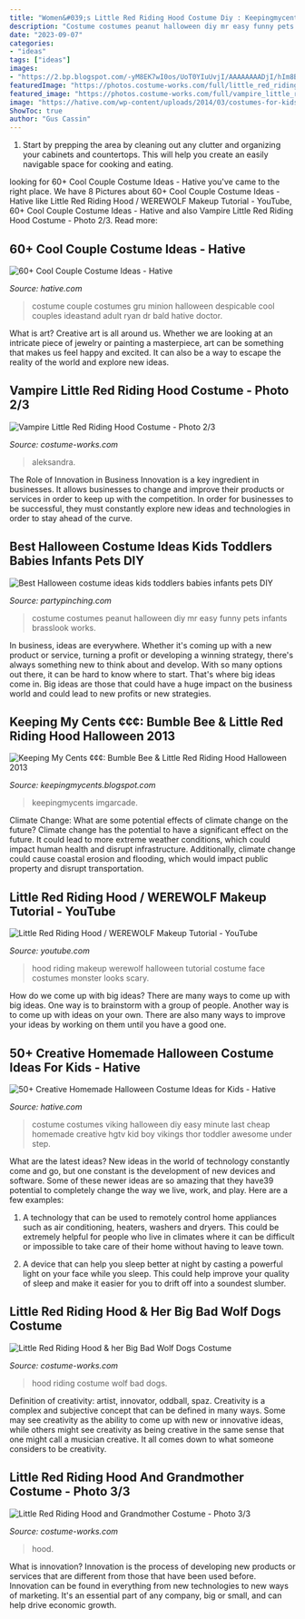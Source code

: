 ```yaml
---
title: "Women&#039;s Little Red Riding Hood Costume Diy : Keepingmycents Imgarcade"
description: "Costume costumes peanut halloween diy mr easy funny pets infants brasslook works"
date: "2023-09-07"
categories:
- "ideas"
tags: ["ideas"]
images:
- "https://2.bp.blogspot.com/-yM8EK7wI0os/UoT0YIuUvjI/AAAAAAAADjI/hIm8BP9yZtQ/s1600/Payton+in+red+riding+hood+costume.JPG"
featuredImage: "https://photos.costume-works.com/full/little_red_riding_hood_and_grandmother2.jpg"
featured_image: "https://photos.costume-works.com/full/vampire_little_red_riding_hood1.jpg"
image: "https://hative.com/wp-content/uploads/2014/03/costumes-for-kids/14-viking-kid-costume-idea.jpg"
ShowToc: true
author: "Gus Cassin"
---
```



1. Start by prepping the area by cleaning out any clutter and organizing your cabinets and countertops. This will help you create an easily navigable space for cooking and eating.

	

		
looking for 60+ Cool Couple Costume Ideas - Hative you've came to the right place. We have 8 Pictures about 60+ Cool Couple Costume Ideas - Hative like Little Red Riding Hood / WEREWOLF Makeup Tutorial - YouTube, 60+ Cool Couple Costume Ideas - Hative and also Vampire Little Red Riding Hood Costume - Photo 2/3. Read more:
		
    
## 60+ Cool Couple Costume Ideas - Hative

<img loading=lazy src="https://hative.com/wp-content/uploads/2016/10/couple-costumes/1-couple-costume-ideas-1.jpg" onerror="this.onerror=null;this.src='https://tse4.mm.bing.net/th?id=OIP._PKgDwptuZ6FnDgRyA4hDgHaLH&amp;pid=15.1';" alt="60+ Cool Couple Costume Ideas - Hative">

_Source: hative.com_

>costume couple costumes gru minion halloween despicable cool couples ideastand adult ryan dr bald hative doctor. 

	

What is art?
Creative art is all around us. Whether we are looking at an intricate piece of jewelry or painting a masterpiece, art can be something that makes us feel happy and excited. It can also be a way to escape the reality of the world and explore new ideas.

    
## Vampire Little Red Riding Hood Costume - Photo 2/3

<img loading=lazy src="https://photos.costume-works.com/full/vampire_little_red_riding_hood1.jpg" onerror="this.onerror=null;this.src='https://tse4.mm.bing.net/th?id=OIP.w0XEpi7A-UruAEF65az0KwHaJ4&amp;pid=15.1';" alt="Vampire Little Red Riding Hood Costume - Photo 2/3">

_Source: costume-works.com_

>aleksandra. 

	

The Role of Innovation in Business
Innovation is a key ingredient in businesses. It allows businesses to change and improve their products or services in order to keep up with the competition. In order for businesses to be successful, they must constantly explore new ideas and technologies in order to stay ahead of the curve.

    
## Best Halloween Costume Ideas Kids Toddlers Babies Infants Pets DIY

<img loading=lazy src="https://partypinching.com/wp-content/uploads/2016/11/mrpeanut-2.jpg" onerror="this.onerror=null;this.src='https://tse3.mm.bing.net/th?id=OIP.pejkXyBLYueyxA-fKzsvHQAAAA&amp;pid=15.1';" alt="Best Halloween costume ideas kids toddlers babies infants pets DIY">

_Source: partypinching.com_

>costume costumes peanut halloween diy mr easy funny pets infants brasslook works. 

	

In business, ideas are everywhere. Whether it's coming up with a new product or service, turning a profit or developing a winning strategy, there's always something new to think about and develop. With so many options out there, it can be hard to know where to start. That's where big ideas come in. Big ideas are those that could have a huge impact on the business world and could lead to new profits or new strategies.

    
## Keeping My Cents ¢¢¢: Bumble Bee &amp; Little Red Riding Hood Halloween 2013

<img loading=lazy src="https://2.bp.blogspot.com/-yM8EK7wI0os/UoT0YIuUvjI/AAAAAAAADjI/hIm8BP9yZtQ/s1600/Payton+in+red+riding+hood+costume.JPG" onerror="this.onerror=null;this.src='https://tse1.mm.bing.net/th?id=OIP.taciUReDCpDj50DJcupR3gHaLH&amp;pid=15.1';" alt="Keeping My Cents ¢¢¢: Bumble Bee &amp; Little Red Riding Hood Halloween 2013">

_Source: keepingmycents.blogspot.com_

>keepingmycents imgarcade. 

	

Climate Change: What are some potential effects of climate change on the future?
Climate change has the potential to have a significant effect on the future. It could lead to more extreme weather conditions, which could impact human health and disrupt infrastructure. Additionally, climate change could cause coastal erosion and flooding, which would impact public property and disrupt transportation.

    
## Little Red Riding Hood / WEREWOLF Makeup Tutorial - YouTube

<img loading=lazy src="https://i.ytimg.com/vi/9e1dw9bY1No/maxresdefault.jpg" onerror="this.onerror=null;this.src='https://tse3.mm.bing.net/th?id=OIP.7gP8liGDOIJgj1JlkuOSiAHaEK&amp;pid=15.1';" alt="Little Red Riding Hood / WEREWOLF Makeup Tutorial - YouTube">

_Source: youtube.com_

>hood riding makeup werewolf halloween tutorial costume face costumes monster looks scary. 

	

How do we come up with big ideas?
There are many ways to come up with big ideas. One way is to brainstorm with a group of people. Another way is to come up with ideas on your own. There are also many ways to improve your ideas by working on them until you have a good one.

    
## 50+ Creative Homemade Halloween Costume Ideas For Kids - Hative

<img loading=lazy src="https://hative.com/wp-content/uploads/2014/03/costumes-for-kids/14-viking-kid-costume-idea.jpg" onerror="this.onerror=null;this.src='https://tse1.mm.bing.net/th?id=OIP.kBJraeWhzDVoJBml9cWY9gHaKN&amp;pid=15.1';" alt="50+ Creative Homemade Halloween Costume Ideas for Kids - Hative">

_Source: hative.com_

>costume costumes viking halloween diy easy minute last cheap homemade creative hgtv kid boy vikings thor toddler awesome under step. 

	

What are the latest ideas?
New ideas in the world of technology constantly come and go, but one constant is the development of new devices and software. Some of these newer ideas are so amazing that they have39 potential to completely change the way we live, work, and play. Here are a few examples:
1. A technology that can be used to remotely control home appliances such as air conditioning, heaters, washers and dryers. This could be extremely helpful for people who live in climates where it can be difficult or impossible to take care of their home without having to leave town.

2. A device that can help you sleep better at night by casting a powerful light on your face while you sleep. This could help improve your quality of sleep and make it easier for you to drift off into a soundest slumber.


    
## Little Red Riding Hood &amp; Her Big Bad Wolf Dogs Costume

<img loading=lazy src="http://photos.costume-works.com/full/little_red_riding_hood_n_her_big_bad_wolf_dogs.jpg" onerror="this.onerror=null;this.src='https://tse3.mm.bing.net/th?id=OIP.OVQDRqrJkSt172XxOm8C3gHaJK&amp;pid=15.1';" alt="Little Red Riding Hood &amp; her Big Bad Wolf Dogs Costume">

_Source: costume-works.com_

>hood riding costume wolf bad dogs. 

	

Definition of creativity: artist, innovator, oddball, spaz.
Creativity is a complex and subjective concept that can be defined in many ways. Some may see creativity as the ability to come up with new or innovative ideas, while others might see creativity as being creative in the same sense that one might call a musician creative. It all comes down to what someone considers to be creativity.

    
## Little Red Riding Hood And Grandmother Costume - Photo 3/3

<img loading=lazy src="https://photos.costume-works.com/full/little_red_riding_hood_and_grandmother2.jpg" onerror="this.onerror=null;this.src='https://tse4.mm.bing.net/th?id=OIP.17z21iCMgdgz-2CzQBC4uwHaLH&amp;pid=15.1';" alt="Little Red Riding Hood and Grandmother Costume - Photo 3/3">

_Source: costume-works.com_

>hood. 

	

What is innovation?
Innovation is the process of developing new products or services that are different from those that have been used before. Innovation can be found in everything from new technologies to new ways of marketing. It's an essential part of any company, big or small, and can help drive economic growth.

